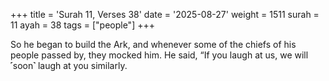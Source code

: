 +++
title = 'Surah 11, Verses 38'
date = '2025-08-27'
weight = 1511
surah = 11
ayah = 38
tags = ["people"]
+++

So he began to build the Ark, and whenever some of the chiefs of his people passed by, they mocked him. He said, “If you laugh at us, we will ˹soon˺ laugh at you similarly.
